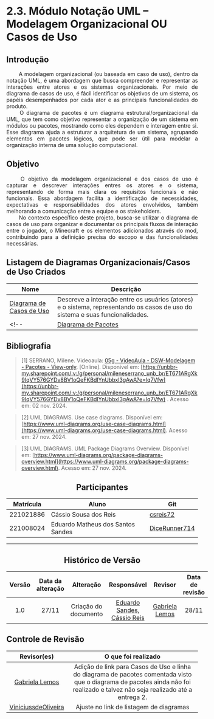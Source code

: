 # 2.3. Módulo Notação UML – Modelagem Organizacional OU Casos de Uso

<!-- Foco_3: Modelagem Organizacional OU Casos de Uso.

Entrega Mínima: 1 Modelo, sendo esse o Diagrama de Pacotes ou o Diagrama de Casos de Uso.

Apresentação (em sala) explicando o modelo especificado, com: (i) rastro claro aos membros participantes (MOSTRAR QUADRO DE PARTICIPAÇÕES & COMMITS); (ii) justificativas & senso crítico sobre o modelo, e (iii) comentários gerais sobre o trabalho em equipe. Tempo da Apresentação: +/- 5min. Recomendação: Apresentar diretamente via Wiki ou GitPages do Projeto. Baixar os conteúdos com antecedência, evitando problemas de internet no momento de exposição nas Dinâmicas de Avaliação.

A Wiki ou GitPages do Projeto deve conter um tópico dedicado ao Módulo Modelagem Organizacional/Casos de Uso (Notação UML), com 1 modelo, histórico de versões, referências, e demais detalhamentos gerados pela equipe nesse escopo. -->

## Introdução 
<!--  
- **Apresente o tema do projeto ou estudo;**
- **Busque trazer referências no decorrer do texto;**
- Destaque a relevância do diagrama ou abordagem para a área de aplicação.
- Mencione brevemente os principais aspectos que serão abordados no documento.
-->

<div align="justify">&emsp;&emsp;
A modelagem organizacional (ou baseada em caso de uso), dentro da notação UML, é uma abordagem que busca compreender e representar as interações entre atores e os sistemas organizacionais. Por meio de diagrama de casos de uso, é fácil identificar os objetivos de um sistema, os papéis desempenhados por cada ator e as principais funcionalidades do produto.
</div>

<div align="justify">&emsp;&emsp;
O diagrama de pacotes é um diagrama estrutural/organizacional da UML, que tem como objetivo representar a organização de um sistema em módulos ou pacotes, mostrando como eles dependem e interagem entre si. Esse diagrama ajuda a estruturar a arquitetura de um sistema, agrupando elementos em pacotes lógicos, que pode ser útil para modelar a organização interna de uma solução computacional.
</div>

## Objetivo
<!--  
- **Declare o que se pretende alcançar com o diagrama em projetos no geral; Busque referenciar!**
- **Declare o que se pretende alcançar com o diagrama para equipe neste contexto;**
- **Destaque os resultados esperados, como soluções para problemas, melhorias no entendimento ou suporte à tomada de decisões.**
-->

<div align="justify">&emsp;&emsp;
O objetivo da modelagem organizacional e dos casos de uso é capturar e descrever interações entres os atores e o sistema, representando de forma mais clara os requisitos funcionais e não funcionais. Essa abordagem facilita a identificação de necessidades, expectativas e responsabilidades dos atores envolvidos, também melhorando a comunicação entre a equipe e os stakeholders. 
</div>

<div align="justify">&emsp;&emsp;
No contexto específico deste projeto, busca-se utilizar o diagrama de casos de uso para organizar e documentar os principais fluxos de interação entre o jogador, o Minecraft e os elementos adicionados através do mod, contribuindo para a definição precisa do escopo e das funcionalidades necessárias.
</div>

<!--  
- **Explique o processo utilizado para desenvolver o trabalho. COMO foi feito?**
- **Descreva as ferramentas, técnicas ou referências utilizadas na construção do diagrama ou solução. Se houver alguma ferramenta específica determinada pela professora, a sugestão é usá-la sendo em qualquer etapa do processo. Podem começar com uma ferramenta que já são familiarizados e depois explorar outras ferramentas.**
- Se desejarem, podem citar os desafios encontrados seguindo a metodologia, propostas de melhoria, etc.
-->

<!-- ### Versões Anteriores

<details>
<summary>Visualizar versão 1.2</summary>

### Versão 1.2 -->

<!-- Aqui documente as mudanças de uma versão para a outra -->
<!-- A Figura 1 apresenta não só o BPMN revisado como também alguns materiais utilizados durante sua confecção.

<center><b>Figura 1 -</b> BPMN revisado versão 1.2</center>

![Versao 1.2](../assets/BPMN/bpmn2.png)

<center><b>Fonte:</b> Lemos, 2024.</center>

</details>

<details>
<summary>Visualizar versão 1.1</summary>

### Versão 1.1

A Figura 2 apresenta não só o BPMN revisado como também alguns materiais utilizados durante sua confecção.

<center><b>Figura 2 -</b> BPMN revisado versão 1.1</center>

![Versao 1.1](../assets/BPMN/bpmnRevisado.jpg)

<center><b>Fonte:</b> Silva, Lemos, Sandes, Carvalho, 2024.</center>

</details>

<details>
<summary>Visualizar versão 1.0</summary>

### Versão 1.0

Primeira adaptação ao Bizagi pode ser vista na Figura 3.

<center><b>Figura 3 -</b> BPMN adaptado ao Bizagi versão 1.0</center>

![Versão 1.0](../assets/BPMN/BPMN.png)

<center><b>Fonte:</b> Bartz, Rodrigues, Reis, Sandes, Lemos,  Carvalho, Silva, Santos, Alves, Santos, 2024.</center>

</details> -->

## Listagem de Diagramas Organizacionais/Casos de Uso Criados

| Nome                         | Descrição |
| ---------------------------- | --------- |
| [Diagrama de Casos de Uso](Projeto/DiagramaDeCasosDeUso.md) | Descreve a interação entre os usuários (atores) e o sistema, representando os casos de uso do sistema e suas funcionalidades. |
<!--| [Diagrama de Pacotes]()      | Permite a organização do sistema em pacotes, representando uma visão em módulos.         | -->

## Bibliografia 

<!-- - **Altere!**-->

> [1] SERRANO, Milene. Videoaula: [05g - VideoAula - DSW-Modelagem - Pacotes - View-only](https://unbbr-my.sharepoint.com/:v:/g/personal/mileneserrano_unb_br/ET671ARgXk9IqVY576GYDv8BV1oQeFKBdIYnUbbxl3gAwA?e=lq7Vfw). [Online]. Disponível em: [https://unbbr-my.sharepoint.com/:v:/g/personal/mileneserrano_unb_br/ET671ARgXk9IqVY576GYDv8BV1oQeFKBdIYnUbbxl3gAwA?e=lq7Vfw](https://unbbr-my.sharepoint.com/:v:/g/personal/mileneserrano_unb_br/ET671ARgXk9IqVY576GYDv8BV1oQeFKBdIYnUbbxl3gAwA?e=lq7Vfw) . Acesso em: 02 nov. 2024.

> [2] UML DIAGRAMS. Use case diagrams. Disponível em: [https://www.uml-diagrams.org/use-case-diagrams.html](https://www.uml-diagrams.org/use-case-diagrams.html). Acesso em: 27 nov. 2024.

> [3] UML DIAGRAMS. UML Package Diagrams Overview. Disponível em: [https://www.uml-diagrams.org/package-diagrams-overview.html](https://www.uml-diagrams.org/package-diagrams-overview.html). Acesso em: 27 nov. 2024.

<center>

## Participantes

</center>

<!-- de preferência: em ordem alfabética, seguindo o exemplo: -->

<div style="margin: 0 auto; width: fit-content;">

| Matrícula | Aluno                             | Git                                               |
| --------- | --------------------------------- | ------------------------------------------------- |
| 221021886 | Cássio Sousa dos Reis             | [csreis72](https://github.com/csreis72)           |
| 221008024 | Eduardo Matheus dos Santos Sandes | [DiceRunner714](https://github.com/DiceRunner714) |

</div>

---

<center>

## Histórico de Versão

</center>

<!-- Lembre de alterar a data -->
<!-- É PRA POR O NOME, NÃO O USER DO GITHUB -->

<div style="margin: 0 auto; width: fit-content;">

| Versão | Data da alteração |      Alteração       |                                          Responsável                                           | Revisor | Data de revisão |
| :----: | :---------------: | :------------------: | :--------------------------------------------------------------------------------------------: | :-----: | :-------------: |
|  1.0   |       27/11       | Criação do documento | [Eduardo Sandes](https://github.com/DiceRunner714), [Cássio Reis](https://github.com/csreis72) |  [Gabriela Lemos](https://github.com/heylisten64)        |      28/11           |

</div>

## Controle de Revisão

| Revisor(es) | O que foi realizado |
| :---------: | :-----------------: |
|  [Gabriela Lemos](https://github.com/heylisten64)           | Adição de link para Casos de Uso e linha do diagrama de pacotes comentada visto que o diagrama de pacotes ainda não foi realizado e talvez não seja realizado até a entrega 2.                   |
| [ViniciussdeOliveira](https://github.com/ViniciussdeOliveira) | Ajuste no link de listagem de diagramas |